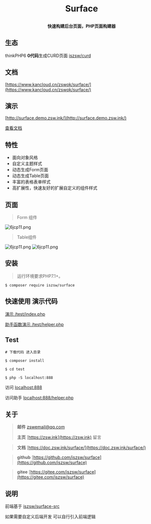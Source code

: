 <h1 align="center" style="margin: 30px 0 30px; font-weight: bold;">Surface</h1>
<h4 align="center">快速构建后台页面，PHP页面构建器</h4>

## 生态

thinkPHP6 **0代码**生成CURD页面 [iszsw/curd](https://gitee.com/iszsw/curd)

## 文档
[https://www.kancloud.cn/zswok/surface/](https://www.kancloud.cn/zswok/surface/)

## 演示

[http://surface.demo.zsw.ink/](http://surface.demo.zsw.ink/)

[查看文档](https://www.kancloud.cn/zswok/surface)

## 特性

- 面向对象风格
- 自定义主题样式
- 动态生成Form页面
- 动态生成Table页面
- 丰富的表格表单样式
- 高扩展性，快速友好的扩展自定义的组件样式

## 页面

> Form 组件

![6jcp11.png](https://z3.ax1x.com/2021/03/26/6jcp11.png)

> Table组件

![6jcp11.png](https://z3.ax1x.com/2021/03/26/6jcSpR.png)
![6jcp11.png](https://z3.ax1x.com/2021/03/26/6jc96x.png)


## 安装

> 运行环境要求PHP7.1+。

```shell
$ composer require iszsw/surface
```

## 快速使用 演示代码

[演示 /test/index.php](/test/index.php) 

[助手函数演示 /test/helper.php](/test/helper.php) 


## Test

```shell
# 下载代码 进入目录

$ composer install

$ cd test

$ php -S localhost:888
```

访问
[localhost:888](http://localhost:888) 

访问助手
[localhost:888/helper.php](http://localhost:888/helper.php) 

## 关于

> **邮件** zswemail@qq.com
>
> **主页**  [https://zsw.ink](https://zsw.ink) 留言

> **文档**  [https://doc.zsw.ink/surface/](https://doc.zsw.ink/surface/) 

> **github**  [https://github.com/iszsw/surface](https://github.com/iszsw/surface)

> **gitee**  [https://gitee.com/iszsw/surface](https://gitee.com/iszsw/surface)


## 说明

前端基于 [iszsw/surface-src](https://gitee.com/iszsw/surface-src) 

如果需要自定义后端开发 可以自行引入前端逻辑
